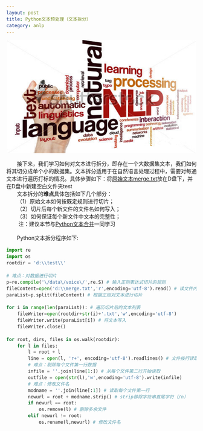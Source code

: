 ```yaml
---
layout: post
title: Python文本预处理（文本拆分）
category: anlp
---
```


<div align="center">
<img width="500" height="300" src="https://raw.githubusercontent.com/carrylaw/IMG/master/img/sucai2.jpg" />
</div>

&emsp;&emsp;接下来，我们学习如何对文本进行拆分，即存在一个大数据集文本，我们如何将其切分成单个小的数据集。文本拆分适用于在自然语言处理过程中，需要对每通文本进行遍历打标的情况。具体步骤如下：将[原始文本merge.txt]()放在D盘下，并在D盘中新建空白文件夹test     
&emsp;&emsp;文本拆分的**难点**具体包括如下几个部分：    
&emsp;&emsp;（1）原始文本如何按既定规则进行切片；    
&emsp;&emsp;（2）切片后每个新文件的文件名如何写入；   
&emsp;&emsp;（3）如何保证每个新文件中文本的完整性；     
&emsp;&emsp; 注：建议本节与[Python文本合并](https://carrylaw.github.io/anlp/2018/01/18/nlp04/)一同学习     
&emsp;     
&emsp;&emsp;Python文本拆分程序如下:    
``` python
import re
import os
rootdir = 'd:\\test\\'

# 难点：对数据进行切片
p=re.compile('\/data\/voice\/',re.S) # 输入正则表达式切片的规则
fileContent=open('d:\\merge.txt','r',encoding='utf-8').read() # 读文件内容
paraList=p.split(fileContent) # 根据正则对文本进行切片

for i in range(len(paraList)): # 遍历切片后的文本列表
    fileWriter=open(rootdir+str(i)+'.txt','w',encoding='utf-8') 
    fileWriter.write(paraList[i]) # 将文本写入
    fileWriter.close() 

for root, dirs, files in os.walk(rootdir):
    for l in files:
        l = root + l
        line = open(l, 'r+', encoding='utf-8').readlines() # 文件按行读取
        # 难点：剔除每个文件第一行数据
        infile = ''.join(line[1:]) # 从每个文件第二行开始读取
        outfile = open(str(l),'w',encoding='utf-8').write(infile)
        # 难点：修改文件名
        modname = ''.join(line[:1]) # 读取每个文件第一行
        newurl = root + modname.strip() # strip移除字符串首尾字符（/n）
        if newurl == root:
            os.remove(l) # 删除多余文件
        elif newurl != root:
            os.rename(l,newurl) # 修改文件名
```


